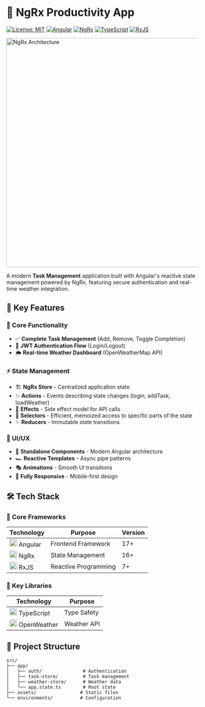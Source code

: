 # 🚀 NgRx Productivity App


[![License: MIT](https://img.shields.io/badge/License-MIT-yellow.svg)](https://opensource.org/licenses/MIT)
[![Angular](https://img.shields.io/badge/Angular-17+-DD0031?logo=angular)](https://angular.io/)
[![NgRx](https://img.shields.io/badge/NgRx-16+-BA55D3?logo=ngrx)](https://ngrx.io/)
[![TypeScript](https://img.shields.io/badge/TypeScript-5.0+-3178C6?logo=typescript)](https://www.typescriptlang.org/)
[![RxJS](https://img.shields.io/badge/RxJS-7.0+-B7178C?logo=rxjs)](https://rxjs.dev/)

<img src="https://ngrx.io/generated/images/guide/store/state-management-lifecycle.png" alt="NgRx Architecture" width="600">

A modern **Task Management** application built with Angular's reactive state management powered by NgRx, featuring secure authentication and real-time weather integration.



## 🌟 Key Features

### 🧠 Core Functionality
- ✅ **Complete Task Management** (Add, Remove, Toggle Completion)
- 🔐 **JWT Authentication Flow** (Login/Logout)
- 🌦️ **Real-time Weather Dashboard** (OpenWeatherMap API)

### ⚡ State Management
- 🏗️ **NgRx Store** - Centralized application state  
- ✨ **Actions** - Events describing state changes (login, addTask, loadWeather)  
- 🔄 **Effects** - Side effect model for API calls  
- 🎯 **Selectors** - Efficient, memoized access to specific parts of the state
- ✨ **Reducers** - Immutable state transitions  

### 🎨 UI/UX
- 🧩 **Standalone Components** - Modern Angular architecture
- 🏎️ **Reactive Templates** - Async pipe patterns
- 🎭 **Animations** - Smooth UI transitions
- 📱 **Fully Responsive** - Mobile-first design

## 🛠️ Tech Stack

### 🧱 Core Frameworks

| Technology | Purpose | Version |
|------------|---------|---------|
| <img src="https://angular.io/assets/images/logos/angular/angular.svg" width="20"/> Angular | Frontend Framework | 17+ |
| <img src="https://ngrx.io/assets/images/badge.svg" width="20"/> NgRx | State Management | 16+ |
| <img src="https://cdn.worldvectorlogo.com/logos/rxjs-1.svg" width="20"/> RxJS | Reactive Programming | 7+ |

### 🧰 Key Libraries

| Technology | Purpose |
|------------|---------|
| <img src="https://raw.githubusercontent.com/remojansen/logo.ts/master/ts.png" width="20"/> TypeScript | Type Safety |
| <img src="https://openweathermap.org/themes/openweathermap/assets/vendor/owm/img/icons/logo_60x60.png" width="20"/> OpenWeather | Weather API |

## 📂 Project Structure

```text
src/
├── app/
│   ├── auth/               # Authentication
│   ├── task-store/         # Task management
│   ├── weather-store/      # Weather data
│   └── app.state.ts        # Root state
├── assets/                # Static files
└── environments/          # Configuration